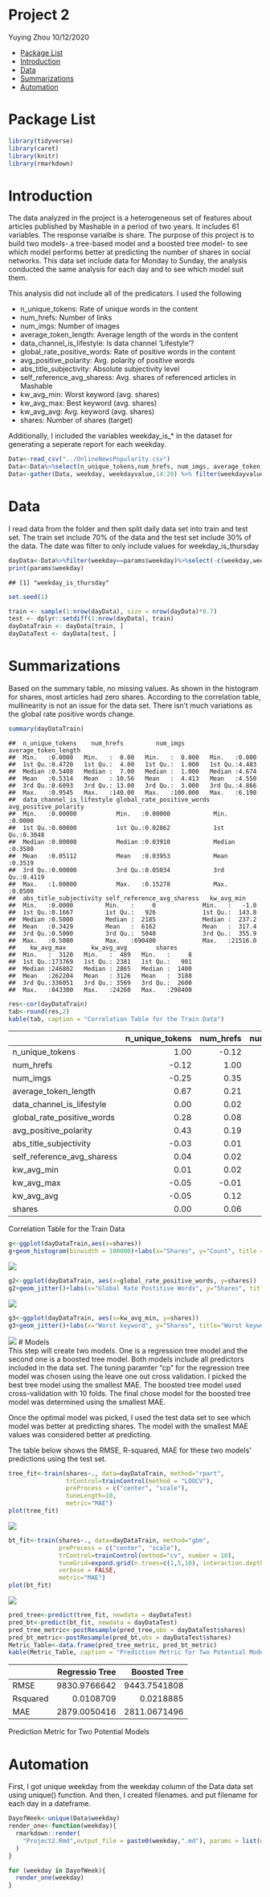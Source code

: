 Project 2
================
Yuying Zhou
10/12/2020

  - [Package List](#package-list)
  - [Introduction](#introduction)
  - [Data](#data)
  - [Summarizations](#summarizations)
  - [Automation](#automation)

# Package List

``` r
library(tidyverse)
library(caret)
library(knitr)
library(rmarkdown)
```

# Introduction

The data analyzed in the project is a heterogeneous set of features
about articles published by Mashable in a period of two years. It
includes 61 variables. The response varialbe is share. The purpose of
this project is to build two models- a tree-based model and a boosted
tree model- to see which model performs better at predicting the number
of shares in social networks. This data set include data for Monday to
Sunday, the analysis conducted the same analysis for each day and to see
which model suit them.

This analysis did not include all of the predicators. I used the
following

  - n\_unique\_tokens: Rate of unique words in the content  
  - num\_hrefs: Number of links  
  - num\_imgs: Number of images  
  - average\_token\_length: Average length of the words in the content  
  - data\_channel\_is\_lifestyle: Is data channel ‘Lifestyle’?  
  - global\_rate\_positive\_words: Rate of positive words in the
    content  
  - avg\_positive\_polarity: Avg. polarity of positive words  
  - abs\_title\_subjectivity: Absolute subjectivity level  
  - self\_reference\_avg\_sharess: Avg. shares of referenced articles in
    Mashable  
  - kw\_avg\_min: Worst keyword (avg. shares)  
  - kw\_avg\_max: Best keyword (avg. shares)  
  - kw\_avg\_avg: Avg. keyword (avg. shares)
  - shares: Number of shares (target)

Additionally, I included the variables weekday\_is\_\* in the dataset
for generating a seperate report for each weekday.

``` r
Data<-read_csv("../OnlineNewsPopularity.csv")
Data<-Data%>%select(n_unique_tokens,num_hrefs, num_imgs, average_token_length, data_channel_is_lifestyle, global_rate_positive_words,avg_positive_polarity, abs_title_subjectivity,self_reference_avg_sharess, kw_avg_min, kw_avg_max, kw_avg_avg, shares, starts_with("weekday") )
Data<-gather(Data, weekday, weekdayvalue,14:20) %>% filter(weekdayvalue==1)
```

# Data

I read data from the folder and then split daily data set into train and
test set. The train set include 70% of the data and the test set include
30% of the data. The date was filter to only include values for
weekday\_is\_thursday

``` r
dayData<-Data%>%filter(weekday==params$weekday)%>%select(-c(weekday,weekdayvalue))
print(params$weekday)
```

    ## [1] "weekday_is_thursday"

``` r
set.seed(1)

train <- sample(1:nrow(dayData), size = nrow(dayData)*0.7)
test <- dplyr::setdiff(1:nrow(dayData), train)
dayDataTrain <- dayData[train, ]
dayDataTest <- dayData[test, ]
```

# Summarizations

Based on the summary table, no missing values. As shown in the histogram
for shares, most articles had zero shares. According to the correlation
table, mullinearity is not an issue for the data set. There isn’t much
variations as the global rate positive words change.

``` r
summary(dayDataTrain)  
```

    ##  n_unique_tokens    num_hrefs         num_imgs       average_token_length
    ##  Min.   :0.0000   Min.   :  0.00   Min.   :  0.000   Min.   :0.000       
    ##  1st Qu.:0.4720   1st Qu.:  4.00   1st Qu.:  1.000   1st Qu.:4.483       
    ##  Median :0.5408   Median :  7.00   Median :  1.000   Median :4.674       
    ##  Mean   :0.5314   Mean   : 10.56   Mean   :  4.413   Mean   :4.550       
    ##  3rd Qu.:0.6093   3rd Qu.: 13.00   3rd Qu.:  3.000   3rd Qu.:4.866       
    ##  Max.   :0.9545   Max.   :140.00   Max.   :100.000   Max.   :6.198       
    ##  data_channel_is_lifestyle global_rate_positive_words avg_positive_polarity
    ##  Min.   :0.00000           Min.   :0.00000            Min.   :0.0000       
    ##  1st Qu.:0.00000           1st Qu.:0.02862            1st Qu.:0.3048       
    ##  Median :0.00000           Median :0.03910            Median :0.3580       
    ##  Mean   :0.05112           Mean   :0.03953            Mean   :0.3519       
    ##  3rd Qu.:0.00000           3rd Qu.:0.05034            3rd Qu.:0.4119       
    ##  Max.   :1.00000           Max.   :0.15278            Max.   :0.8500       
    ##  abs_title_subjectivity self_reference_avg_sharess   kw_avg_min     
    ##  Min.   :0.0000         Min.   :     0             Min.   :   -1.0  
    ##  1st Qu.:0.1667         1st Qu.:   926             1st Qu.:  143.8  
    ##  Median :0.5000         Median :  2185             Median :  237.2  
    ##  Mean   :0.3429         Mean   :  6162             Mean   :  317.4  
    ##  3rd Qu.:0.5000         3rd Qu.:  5040             3rd Qu.:  355.9  
    ##  Max.   :0.5000         Max.   :690400             Max.   :21516.0  
    ##    kw_avg_max       kw_avg_avg        shares      
    ##  Min.   :  3120   Min.   :  489   Min.   :     8  
    ##  1st Qu.:173769   1st Qu.: 2381   1st Qu.:   901  
    ##  Median :246802   Median : 2865   Median :  1400  
    ##  Mean   :262204   Mean   : 3126   Mean   :  3188  
    ##  3rd Qu.:336051   3rd Qu.: 3569   3rd Qu.:  2600  
    ##  Max.   :843300   Max.   :24260   Max.   :298400

``` r
res<-cor(dayDataTrain)
tab<-round(res,2)
kable(tab, caption = "Correlation Table for the Train Data")
```

|                               | n\_unique\_tokens | num\_hrefs | num\_imgs | average\_token\_length | data\_channel\_is\_lifestyle | global\_rate\_positive\_words | avg\_positive\_polarity | abs\_title\_subjectivity | self\_reference\_avg\_sharess | kw\_avg\_min | kw\_avg\_max | kw\_avg\_avg | shares |
| :---------------------------- | ----------------: | ---------: | --------: | ---------------------: | ---------------------------: | ----------------------------: | ----------------------: | -----------------------: | ----------------------------: | -----------: | -----------: | -----------: | -----: |
| n\_unique\_tokens             |              1.00 |     \-0.12 |    \-0.25 |                   0.67 |                         0.00 |                          0.28 |                    0.43 |                   \-0.03 |                          0.04 |         0.01 |       \-0.05 |       \-0.05 |   0.00 |
| num\_hrefs                    |            \-0.12 |       1.00 |      0.35 |                   0.21 |                         0.02 |                          0.08 |                    0.19 |                     0.01 |                          0.02 |         0.02 |       \-0.01 |         0.12 |   0.06 |
| num\_imgs                     |            \-0.25 |       0.35 |      1.00 |                   0.00 |                       \-0.01 |                        \-0.05 |                    0.08 |                     0.02 |                          0.02 |       \-0.01 |         0.03 |         0.16 |   0.05 |
| average\_token\_length        |              0.67 |       0.21 |      0.00 |                   1.00 |                         0.01 |                          0.34 |                    0.54 |                     0.00 |                          0.04 |         0.00 |       \-0.16 |       \-0.17 | \-0.02 |
| data\_channel\_is\_lifestyle  |              0.00 |       0.02 |    \-0.01 |                   0.01 |                         1.00 |                          0.04 |                    0.05 |                     0.00 |                        \-0.01 |         0.05 |       \-0.13 |         0.06 |   0.01 |
| global\_rate\_positive\_words |              0.28 |       0.08 |    \-0.05 |                   0.34 |                         0.04 |                          1.00 |                    0.35 |                   \-0.16 |                        \-0.01 |         0.03 |       \-0.09 |       \-0.03 |   0.00 |
| avg\_positive\_polarity       |              0.43 |       0.19 |      0.08 |                   0.54 |                         0.05 |                          0.35 |                    1.00 |                     0.00 |                          0.03 |         0.01 |       \-0.07 |         0.03 |   0.00 |
| abs\_title\_subjectivity      |            \-0.03 |       0.01 |      0.02 |                   0.00 |                         0.00 |                        \-0.16 |                    0.00 |                     1.00 |                        \-0.02 |         0.01 |       \-0.04 |       \-0.02 | \-0.02 |
| self\_reference\_avg\_sharess |              0.04 |       0.02 |      0.02 |                   0.04 |                       \-0.01 |                        \-0.01 |                    0.03 |                   \-0.02 |                          1.00 |         0.01 |         0.08 |         0.10 |   0.04 |
| kw\_avg\_min                  |              0.01 |       0.02 |    \-0.01 |                   0.00 |                         0.05 |                          0.03 |                    0.01 |                     0.01 |                          0.01 |         1.00 |       \-0.16 |         0.35 |   0.16 |
| kw\_avg\_max                  |            \-0.05 |     \-0.01 |      0.03 |                 \-0.16 |                       \-0.13 |                        \-0.09 |                  \-0.07 |                   \-0.04 |                          0.08 |       \-0.16 |         1.00 |         0.44 |   0.05 |
| kw\_avg\_avg                  |            \-0.05 |       0.12 |      0.16 |                 \-0.17 |                         0.06 |                        \-0.03 |                    0.03 |                   \-0.02 |                          0.10 |         0.35 |         0.44 |         1.00 |   0.15 |
| shares                        |              0.00 |       0.06 |      0.05 |                 \-0.02 |                         0.01 |                          0.00 |                    0.00 |                   \-0.02 |                          0.04 |         0.16 |         0.05 |         0.15 |   1.00 |

Correlation Table for the Train Data

``` r
g<-ggplot(dayDataTrain,aes(x=shares))
g+geom_histogram(binwidth = 100000)+labs(x="Shares", y="Count", title = "Shares Histogram")
```

![](weekday_is_thursday_files/figure-gfm/summarization-1.png)<!-- -->

``` r
g2<-ggplot(dayDataTrain, aes(x=global_rate_positive_words, y=shares))
g2+geom_jitter()+labs(x="Global Rate Postitive Words", y="Shares", title="Global Rate Postitive Words vs Shares")
```

![](weekday_is_thursday_files/figure-gfm/summarization-2.png)<!-- -->

``` r
g3<-ggplot(dayDataTrain, aes(x=kw_avg_min, y=shares))
g3+geom_jitter()+labs(x="Worst keyword", y="Shares", title="Worst keyword vs Shares")
```

![](weekday_is_thursday_files/figure-gfm/summarization-3.png)<!-- --> \#
Models  
This step will create two models. One is a regression tree model and the
second one is a boosted tree model. Both models include all predictors
included in the data set. The tuning paramter “cp” for the regression
tree model was chosen using the leave one out cross validation. I picked
the best tree model using the smallest MAE. The boosted tree model used
cross-validation with 10 folds. The final chose model for the boosted
tree model was determined using the smallest MAE.

Once the optimal model was picked, I used the test data set to see which
model was better at predicting shares. The model with the smallest MAE
values was considered better at predicting.

The table below shows the RMSE, R-squared, MAE for these two models’
predictions using the test set.

``` r
tree_fit<-train(shares~., data=dayDataTrain, method="rpart",
                trControl=trainControl(method = "LOOCV"),
                preProcess = c("center", "scale"),
                tuneLength=10,
                metric="MAE")
plot(tree_fit)
```

![](weekday_is_thursday_files/figure-gfm/models-1.png)<!-- -->

``` r
bt_fit<-train(shares~., data=dayDataTrain, method="gbm",
              preProcess = c("center", "scale"),
              trControl=trainControl(method="cv", number = 10),
              tuneGrid=expand.grid(n.trees=c(1,5,10), interaction.depth=1:3, shrinkage=c(0.1,0.5,0.9), n.minobsinnode=10),
              verbose = FALSE,
              metric="MAE")
plot(bt_fit)
```

![](weekday_is_thursday_files/figure-gfm/models-2.png)<!-- -->

``` r
pred_tree<-predict(tree_fit, newdata = dayDataTest)   
pred_bt<-predict(bt_fit, newdata = dayDataTest)
pred_tree_metric<-postResample(pred_tree,obs = dayDataTest$shares)
pred_bt_metric<-postResample(pred_bt,obs = dayDataTest$shares)
Metric_Table<-data.frame(pred_tree_metric, pred_bt_metric)
kable(Metric_Table, caption = "Prediction Metric for Two Potential Models", col.names = c("Regressio Tree"," Boosted Tree"))
```

|          | Regressio Tree | Boosted Tree |
| :------- | -------------: | -----------: |
| RMSE     |   9830.9766642 | 9443.7541808 |
| Rsquared |      0.0108709 |    0.0218885 |
| MAE      |   2879.0050416 | 2811.0671496 |

Prediction Metric for Two Potential Models

# Automation

First, I got unique weekday from the weekday column of the Data data set
using unique() function. And then, I created filenames. and put filename
for each day in a dateframe.

``` r
DayofWeek<-unique(Data$weekday)
render_one<-function(weekday){
  rmarkdown::render(
    "Project2.Rmd",output_file = paste0(weekday,".md"), params = list(weekday=weekday)
  )
}

for (weekday in DayofWeek){
  render_one(weekday)
}
```

